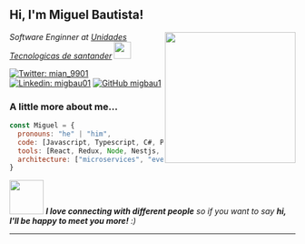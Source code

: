 <h2> Hi, I'm Miguel Bautista! </h2>
<img align='right' src="https://media4.giphy.com/media/UqAlDtPrxUIT1yYmFp/giphy.gif?cid=790b761126b3e998067d6095b977e1529dab96013ef9cef6&rid=giphy.gif&ct=g" width="230">

<p>
<em>
Software Enginner at 
<a href="https://www.uts.edu.co">Unidades Tecnologicas de santander</a>
<img src="https://media.giphy.com/media/fYSnHlufseco8Fh93Z/giphy.gif" width="30">
</em></p>

[![Twitter: mian_9901](https://img.shields.io/twitter/follow/mian_9901?style=social)](https://twitter.com/mian_9901)
[![Linkedin: migbau01](https://img.shields.io/badge/-migbau01-blue?style=flat-square&logo=Linkedin&logoColor=white&link=https://www.linkedin.com/in/migbau01/)](https://www.linkedin.com/in/migbau01/)
[![GitHub migbau1](https://img.shields.io/github/followers/migbau1?label=follow&style=social)](https://github.com/migbau1)


###  A little more about me...  

```javascript
const Miguel = {
  pronouns: "he" | "him",
  code: [Javascript, Typescript, C#, Python, Java, PHP],
  tools: [React, Redux, Node, Nestjs, Next.js, Webpack, vite, Sass, Jest, Docker],
  architecture: ["microservices", "event-driven", "design system pattern"],
}
```

<img src="https://media.giphy.com/media/LnQjpWaON8nhr21vNW/giphy.gif" width="60"> <em><b>I love connecting with different people</b> so if you want to say <b>hi, I'll be happy to meet you more!</b> :)</em>

---
